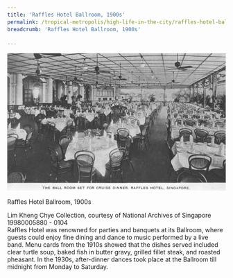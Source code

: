 ```yaml
---
title: 'Raffles Hotel Ballroom, 1900s'
permalink: /tropical-metropolis/high-life-in-the-city/raffles-hotel-ballroom-1900s/
breadcrumb: 'Raffles Hotel Ballroom, 1900s'

---
```



![Raffles Hotel Ballroom, 1900s](/images/Sub2-2-The-Ballroom-Set-Raffles-Hotel.jpg)
<div class="custom-caption">
<div><p>Raffles Hotel Ballroom, 1900s</p></div>
<div>Lim Kheng Chye Collection, courtesy of National Archives of Singapore</div>
<div>19980005880 - 0104</div>
</div>
Raffles Hotel was renowned for parties and banquets at its Ballroom, where guests could enjoy fine dining and dance to music performed by a live band. Menu cards from the 1910s showed that the dishes served included clear turtle soup, baked fish in butter gravy, grilled fillet steak, and roasted pheasant. In the 1930s, after-dinner dances took place at the Ballroom till midnight from Monday to Saturday.


